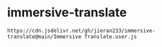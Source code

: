 # immersive-translate

`https://cdn.jsdelivr.net/gh/jieran233/immersive-translate@main/Immersive Translate.user.js `
